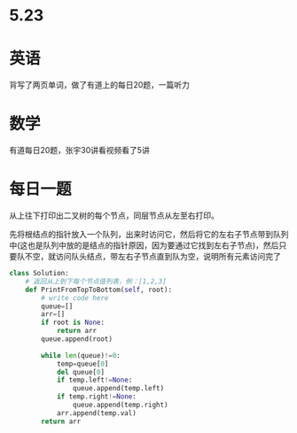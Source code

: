 # 5.23

# 英语

背写了两页单词，做了有道上的每日20题，一篇听力

# 数学    

有道每日20题，张宇30讲看视频看了5讲

#  每日一题  

从上往下打印出二叉树的每个节点，同层节点从左至右打印。

先将根结点的指针放入一个队列，出来时访问它，然后将它的左右子节点带到队列中(这也是队列中放的是结点的指针原因，因为要通过它找到左右子节点)，然后只要队不空，就访问队头结点，带左右子节点直到队为空，说明所有元素访问完了

```python
class Solution:
    # 返回从上到下每个节点值列表，例：[1,2,3]
    def PrintFromTopToBottom(self, root):
        # write code here
        queue=[]
        arr=[]
        if root is None:
            return arr
        queue.append(root)
               
        while len(queue)!=0:
            temp=queue[0]
            del queue[0]
            if temp.left!=None:
                queue.append(temp.left)
            if temp.right!=None:
                queue.append(temp.right)
            arr.append(temp.val)
        return arr

```

